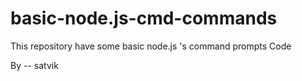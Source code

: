 # basic-node.js-cmd-commands
This repository have some basic node.js 's  command prompts Code


By -- satvik
